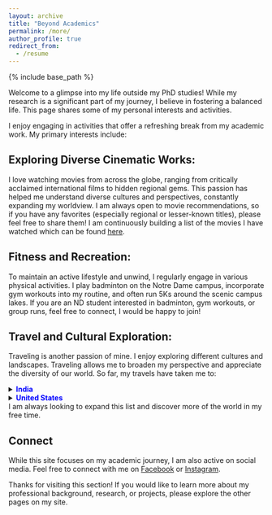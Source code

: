 ```yaml
---
layout: archive
title: "Beyond Academics"
permalink: /more/
author_profile: true
redirect_from:
  - /resume
---
```


{% include base_path %}

Welcome to a glimpse into my life outside my PhD studies! While my research is a significant part of my journey, I believe in fostering a balanced life. This page shares some of my personal interests and activities.

I enjoy engaging in activities that offer a refreshing break from my academic work. My primary interests include:

## Exploring Diverse Cinematic Works:

I love watching movies from across the globe, ranging from critically acclaimed international films to hidden regional gems. This passion has helped me understand diverse cultures and perspectives, constantly expanding my worldview. I am always open to movie recommendations, so if you have any favorites (especially regional or lesser-known titles), please feel free to share them! I am continuously building a list of the movies I have watched which can be found [here](https://letterboxd.com/hmaharna/films/by/rating/).

## Fitness and Recreation:

To maintain an active lifestyle and unwind, I regularly engage in various physical activities. I play badminton on the Notre Dame campus, incorporate gym workouts into my routine, and often run 5Ks around the scenic campus lakes. If you are an ND student interested in badminton, gym workouts, or group runs, feel free to connect, I would be happy to join!

## Travel and Cultural Exploration:

Traveling is another passion of mine. I enjoy exploring different cultures and landscapes. Traveling allows me to broaden my perspective and appreciate the diversity of our world. So far, my travels have taken me to:

<details>
  <summary><strong><span style="color:blue">India</span></strong></summary>

  <details>
    <summary><strong>Odisha</strong> <span style="font-weight: normal;">(home state)</span></summary>
    <ul>
      <summary><strong>Baleshwar</strong><span style="font-weight: normal;">(home town)</span></summary>
      <li>Baleshwar <span style="font-weight: normal;">(home town)</span></li>
      <li>Bhubaneswar</li>
      <li>Baripada</li>
      <li>Cuttack</li>
    </ul>
  </details>

  <details>
    <summary><strong>Kerala</strong></summary>
    <ul>
      <li>Thiruvananthapuram</li>
      <li>Alleppey</li>
      <li>Munnar</li>
      <li>Ponmudi Hill Station</li>
      <!-- Add or adjust as needed -->
    </ul>
  </details>

  <details>
    <summary><strong>Karnataka</strong></summary>
    <ul>
      <li>Bengaluru</li>
      <li>Davanagere</li>
      <li>Hampi</li>
      <li>Chitradurga Fort</li>
      <li>Jigani</li>
    </ul>
  </details>

  <details>
    <summary><strong>West Bengal</strong></summary>
    <ul>
      <li>Kolkata</li>
      <li>Digha</li>
      <li>Kharagpur</li>
    </ul>
  </details>

  <details>
    <summary><strong>Delhi</strong></summary>
    <ul>
      <li>New Delhi</li>
    </ul>
  </details>

  <details>
    <summary><strong>Tamil Nadu</strong></summary>
    <ul>
      <li>Rameswaram</li>
      <li>Madurai</li>
      <li>Kanniyakumari</li>
    </ul>
  </details>

</details>

<details>
  <summary><strong><span style="color:blue">United States</span></strong></summary>

  <details>
    <summary><strong>Indiana</strong></summary>
    <ul>
      <summary><strong>South Bend</strong> <span style="font-weight: normal;">(current location)</span></summary>
      <li>Indianapolis</li>
      <li>Indiana Dunes National Park</li>
      <li>Michigan City</li>
      <li>Potato Creek State Park</li>
      <li>Potawatomi Zoo</li>
      <li>Heatherwood Equestrian Academy</li>
      <!-- Add more cities here -->
    </ul>
  </details>

  <details>
    <summary><strong>Illinois</strong></summary>
    <ul>
      <li>Chicago</li>
    </ul>
  </details>

  <details>
    <summary><strong>Michigan</strong></summary>
    <ul>
      <li>Fernwood Botanical Garden</li>
    </ul>
  </details>

  <details>
    <summary><strong>Ohio</strong></summary>
    <ul>
      <li>Columbus</li>
    </ul>
  </details>

  <details>
    <summary><strong>Wisconsin</strong></summary>
    <ul>
      <li>Madison</li>
    </ul>
  </details>

</details>I am always looking to expand this list and discover more of the world in my free time.

## Connect

While this site focuses on my academic journey, I am also active on social media. Feel free to connect with me on [Facebook](https://www.facebook.com/hariharamaharna1644/) or [Instagram](https://www.instagram.com/hariharamaharna/).

Thanks for visiting this section! If you would like to learn more about my professional background, research, or projects, please explore the other pages on my site.
